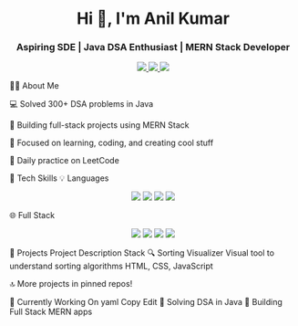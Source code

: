 <h1 align="center">Hi 👋, I'm Anil Kumar</h1> <h3 align="center">Aspiring SDE | Java DSA Enthusiast | MERN Stack Developer</h3> <p align="center"> <a href="https://leetcode.com/u/anil342zv/" target="_blank"> <img src="https://img.shields.io/badge/LeetCode-FFA116?style=for-the-badge&logo=leetcode&logoColor=white"/> </a> <a href="https://www.linkedin.com/in/anil-kumar-37b151292/" target="_blank"> <img src="https://img.shields.io/badge/LinkedIn-0077B5?style=for-the-badge&logo=linkedin&logoColor=white"/> </a> <a href="mailto:nagapuri.anil.tech@gmail.com"> <img src="https://img.shields.io/badge/Gmail-D14836?style=for-the-badge&logo=gmail&logoColor=white"/> </a> </p>
👨‍💻 About Me

💻 Solved 300+ DSA problems in Java

🌱 Building full-stack projects using MERN Stack

🚀 Focused on learning, coding, and creating cool stuff

🔁 Daily practice on LeetCode

🔧 Tech Skills
💡 Languages
<p align="center"> <img src="https://img.shields.io/badge/Java-ED8B00?style=for-the-badge&logo=openjdk&logoColor=white"/> <img src="https://img.shields.io/badge/JavaScript-F7DF1E?style=for-the-badge&logo=javascript&logoColor=black"/> <img src="https://img.shields.io/badge/HTML-E34F26?style=for-the-badge&logo=html5&logoColor=white"/> <img src="https://img.shields.io/badge/CSS-1572B6?style=for-the-badge&logo=css3&logoColor=white"/> </p>
🌐 Full Stack
<p align="center"> <img src="https://img.shields.io/badge/React-61DAFB?style=for-the-badge&logo=react&logoColor=black"/> <img src="https://img.shields.io/badge/Node.js-339933?style=for-the-badge&logo=node.js&logoColor=white"/> <img src="https://img.shields.io/badge/Express-000000?style=for-the-badge&logo=express&logoColor=white"/> <img src="https://img.shields.io/badge/MongoDB-47A248?style=for-the-badge&logo=mongodb&logoColor=white"/> </p>
🌟 Projects
Project	Description	Stack
🔍 Sorting Visualizer	Visual tool to understand sorting algorithms	HTML, CSS, JavaScript

🔝 More projects in pinned repos!

🎯 Currently Working On
yaml
Copy
Edit
🔸 Solving DSA in Java
🔸 Building Full Stack MERN apps
